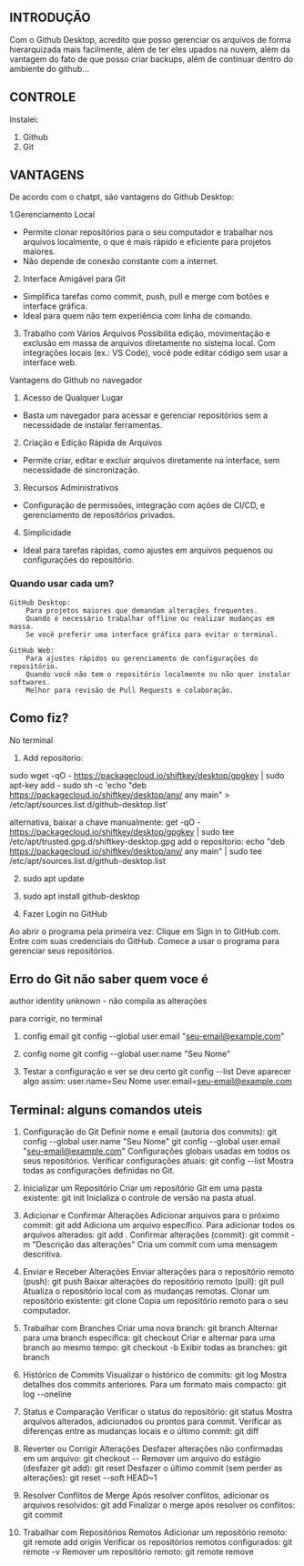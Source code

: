 
## INTRODUÇÃO

Com o Github Desktop, acredito que posso gerenciar os arquivos de forma hierarquizada mais facilmente, além de ter eles upados na nuvem, além da vantagem do fato de que posso criar backups, além de continuar dentro do ambiente do github...

## CONTROLE

Instalei:
1. Github
2. Git

## VANTAGENS

De acordo com o chatpt, são vantagens do Github Desktop:

1.Gerenciamento Local
- Permite clonar repositórios para o seu computador e trabalhar nos arquivos localmente, o que é mais rápido e eficiente para projetos maiores.
- Não depende de conexão constante com a internet.

2. Interface Amigável para Git
- Simplifica tarefas como commit, push, pull e merge com botões e interface gráfica.
- Ideal para quem não tem experiência com linha de comando.

3. Trabalho com Vários Arquivos
Possibilita edição, movimentação e exclusão em massa de arquivos diretamente no sistema local.
Com integrações locais (ex.: VS Code), você pode editar código sem usar a interface web.

Vantagens do Github no navegador

1. Acesso de Qualquer Lugar
- Basta um navegador para acessar e gerenciar repositórios sem a necessidade de instalar ferramentas.

2. Criação e Edição Rápida de Arquivos
- Permite criar, editar e excluir arquivos diretamente na interface, sem necessidade de sincronização.

3. Recursos Administrativos
- Configuração de permissões, integração com ações de CI/CD, e gerenciamento de repositórios privados.

4. Simplicidade
- Ideal para tarefas rápidas, como ajustes em arquivos pequenos ou configurações do repositório.


### Quando usar cada um?

    GitHub Desktop:
        Para projetos maiores que demandam alterações frequentes.
        Quando é necessário trabalhar offline ou realizar mudanças em massa.
        Se você preferir uma interface gráfica para evitar o terminal.

    GitHub Web:
        Para ajustes rápidos ou gerenciamento de configurações do repositório.
        Quando você não tem o repositório localmente ou não quer instalar softwares.
        Melhor para revisão de Pull Requests e colaboração.


## Como fiz? 

No terminal 
1. Add repositorio:

sudo wget -qO - https://packagecloud.io/shiftkey/desktop/gpgkey | sudo apt-key add -
sudo sh -c 'echo "deb https://packagecloud.io/shiftkey/desktop/any/ any main" > /etc/apt/sources.list.d/github-desktop.list'

alternativa, baixar a chave manualmente: get -qO - https://packagecloud.io/shiftkey/desktop/gpgkey | sudo tee /etc/apt/trusted.gpg.d/shiftkey-desktop.gpg
add o repositorio: echo "deb https://packagecloud.io/shiftkey/desktop/any/ any main" | sudo tee /etc/apt/sources.list.d/github-desktop.list


2. sudo apt update

3. sudo apt install github-desktop

4. Fazer Login no GitHub

Ao abrir o programa pela primeira vez:
Clique em Sign in to GitHub.com.
Entre com suas credenciais do GitHub.
Comece a usar o programa para gerenciar seus repositórios.

## Erro do Git não saber quem voce é

author identity unknown - não compila as alterações

para corrigir, no terminal
1. config email
git config --global user.email "seu-email@example.com"

2. config nome
git config --global user.name "Seu Nome"

3. Testar a configuração e ver se deu certo
git config --list
Deve aparecer algo assim:
user.name=Seu Nome
user.email=seu-email@example.com

## Terminal: alguns comandos uteis

1. Configuração do Git    Definir nome e email (autoria dos commits):
git config --global user.name "Seu Nome"
git config --global user.email "seu-email@example.com"
Configurações globais usadas em todos os seus repositórios.
Verificar configurações atuais:
git config --list
Mostra todas as configurações definidas no Git.

2. Inicializar um Repositório
Criar um repositório Git em uma pasta existente:
git init
Inicializa o controle de versão na pasta atual.

3. Adicionar e Confirmar Alterações
Adicionar arquivos para o próximo commit:
git add <arquivo>
Adiciona um arquivo específico. Para adicionar todos os arquivos alterados:
git add .
Confirmar alterações (commit):
git commit -m "Descrição das alterações"
Cria um commit com uma mensagem descritiva.

4. Enviar e Receber Alterações
Enviar alterações para o repositório remoto (push):
git push
Baixar alterações do repositório remoto (pull):
git pull
Atualiza o repositório local com as mudanças remotas.
Clonar um repositório existente:
git clone <URL>
Copia um repositório remoto para o seu computador.

5. Trabalhar com Branches
Criar uma nova branch:
git branch <nome-da-branch>
Alternar para uma branch específica:
git checkout <nome-da-branch>
Criar e alternar para uma branch ao mesmo tempo:
git checkout -b <nome-da-branch>
Exibir todas as branches:
git branch

6. Histórico de Commits
Visualizar o histórico de commits:
git log
Mostra detalhes dos commits anteriores. Para um formato mais compacto:
git log --oneline

7. Status e Comparação
Verificar o status do repositório:
git status
Mostra arquivos alterados, adicionados ou prontos para commit.
Verificar as diferenças entre as mudanças locais e o último commit:
git diff

8. Reverter ou Corrigir Alterações
Desfazer alterações não confirmadas em um arquivo:
git checkout -- <arquivo>
Remover um arquivo do estágio (desfazer git add):
git reset <arquivo>
Desfazer o último commit (sem perder as alterações):
git reset --soft HEAD~1

9. Resolver Conflitos de Merge
Após resolver conflitos, adicionar os arquivos resolvidos:
git add <arquivo>
Finalizar o merge após resolver os conflitos:
git commit

10. Trabalhar com Repositórios Remotos
Adicionar um repositório remoto:
git remote add origin <URL>
Verificar os repositórios remotos configurados:
git remote -v
Remover um repositório remoto:
git remote remove <nome>











